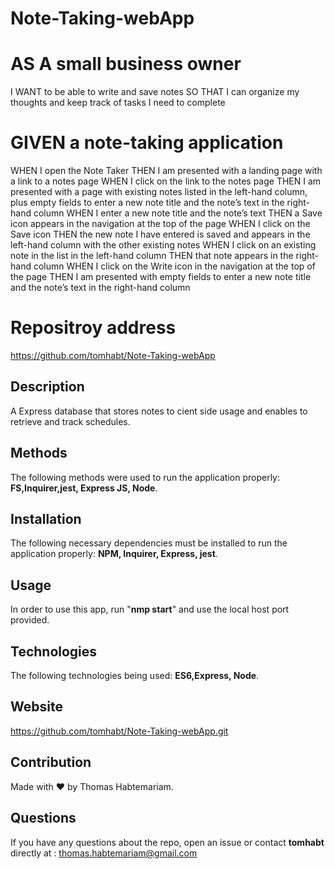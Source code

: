 # Note-Taking-webApp

# AS A small business owner
I WANT to be able to write and save notes
SO THAT I can organize my thoughts and keep track of tasks I need to complete

# GIVEN a note-taking application
WHEN I open the Note Taker
THEN I am presented with a landing page with a link to a notes page
WHEN I click on the link to the notes page
THEN I am presented with a page with existing notes listed in the left-hand column, plus empty fields to enter a new note title and the note’s text in the right-hand column
WHEN I enter a new note title and the note’s text
THEN a Save icon appears in the navigation at the top of the page
WHEN I click on the Save icon
THEN the new note I have entered is saved and appears in the left-hand column with the other existing notes
WHEN I click on an existing note in the list in the left-hand column
THEN that note appears in the right-hand column
WHEN I click on the Write icon in the navigation at the top of the page
THEN I am presented with empty fields to enter a new note title and the note’s text in the right-hand column

# Repositroy address
  https://github.com/tomhabt/Note-Taking-webApp

  ## Description
  A Express database that stores notes to cient side usage and enables to retrieve and track schedules.
  
  
  ## Methods
  The following methods were used to run the application properly: **FS,Inquirer,jest, Express JS, Node**.
   
  ## Installation
  The following necessary dependencies must be installed to run the application properly: **NPM, Inquirer, Express, jest**.
  ## Usage
  In order to use this app, run "**nmp start**" and use the local host port provided.
   
  
  ## Technologies 
  The following technologies being used: **ES6,Express, Node**.
  ## Website
  https://github.com/tomhabt/Note-Taking-webApp.git
  ## Contribution
  Made with ❤️ by Thomas Habtemariam.
  ## Questions
  If you have any questions about the repo, open an issue or contact **tomhabt** directly at : thomas.habtemariam@gmail.com